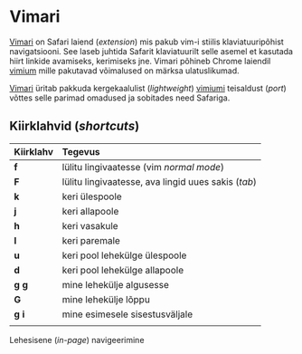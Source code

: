 # Vimari

[Vimari](https://github.com/televator-apps/vimari/blob/master/README.md) on Safari laiend \(_extension_\) mis pakub vim-i stiilis klaviatuuripõhist  navigatsiooni. See laseb juhtida Safarit klaviatuurilt selle asemel et kasutada hiirt linkide avamiseks, kerimiseks jne. Vimari põhineb Chrome laiendil [vimium](https://github.com/philc/vimium) mille pakutavad võimalused on märksa ulatuslikumad.

[Vimari](https://github.com/televator-apps/vimari/blob/master/README.md) üritab pakkuda kergekaalulist \(_lightweight_\) [vimiumi](https://github.com/philc/vimium) teisaldust \(_port_\) võttes selle parimad omadused ja sobitades need Safariga.

## Kiirklahvid \(_shortcuts_\)

| Kiirklahv | Tegevus |
| :--- | :--- |
| **f** | lülitu lingivaatesse \(vim _normal mode_\) |
| **F** | lülitu lingivaatesse, ava lingid uues sakis \(_tab_\) |
| **k** | keri ülespoole |
| **j** | keri allapoole |
| **h** | keri vasakule |
| **l** | keri paremale |
| **u** | keri pool lehekülge ülespoole |
| **d** | keri pool lehekülge allapoole |
| **g g** | mine lehekülje algusesse |
| **G** | mine lehekülje lõppu |
| **g i** | mine esimesele sisestusväljale |
|  |  |

Lehesisene \(_in-page_\) navigeerimine 

